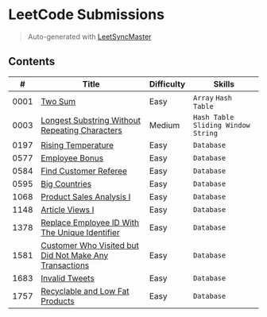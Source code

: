 # LeetCode Submissions

> Auto-generated with [LeetSyncMaster](https://github.com/shubhamwagh/LeetSyncMaster)

## Contents

| # | Title | Difficulty | Skills |
|---| ----- | ---------- | ------ |
| 0001 | [Two Sum](https://leetcode.com/problems/two-sum) | Easy | `Array` `Hash Table` |
| 0003 | [Longest Substring Without Repeating Characters](https://leetcode.com/problems/longest-substring-without-repeating-characters) | Medium | `Hash Table` `Sliding Window` `String` |
| 0197 | [Rising Temperature](https://leetcode.com/problems/rising-temperature) | Easy | `Database` |
| 0577 | [Employee Bonus](https://leetcode.com/problems/employee-bonus) | Easy | `Database` |
| 0584 | [Find Customer Referee](https://leetcode.com/problems/find-customer-referee) | Easy | `Database` |
| 0595 | [Big Countries](https://leetcode.com/problems/big-countries) | Easy | `Database` |
| 1068 | [Product Sales Analysis I](https://leetcode.com/problems/product-sales-analysis-i) | Easy | `Database` |
| 1148 | [Article Views I](https://leetcode.com/problems/article-views-i) | Easy | `Database` |
| 1378 | [Replace Employee ID With The Unique Identifier](https://leetcode.com/problems/replace-employee-id-with-the-unique-identifier) | Easy | `Database` |
| 1581 | [Customer Who Visited but Did Not Make Any Transactions](https://leetcode.com/problems/customer-who-visited-but-did-not-make-any-transactions) | Easy | `Database` |
| 1683 | [Invalid Tweets](https://leetcode.com/problems/invalid-tweets) | Easy | `Database` |
| 1757 | [Recyclable and Low Fat Products](https://leetcode.com/problems/recyclable-and-low-fat-products) | Easy | `Database` |